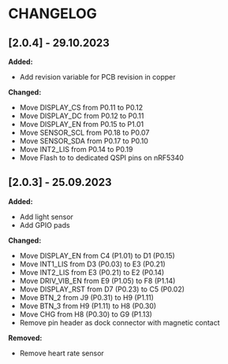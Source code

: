 # CHANGELOG

## [2.0.4] - 29.10.2023

**Added:**

- Add revision variable for PCB revision in copper

**Changed:**

- Move DISPLAY_CS from P0.11 to P0.12
- Move DISPLAY_DC from P0.12 to P0.11
- Move DISPLAY_EN from P0.15 to P1.01
- Move SENSOR_SCL from P0.18 to P0.07
- Move SENSOR_SDA from P0.17 to P0.10
- Move INT2_LIS from P0.14 to P0.19
- Move Flash to to dedicated QSPI pins on nRF5340

## [2.0.3] - 25.09.2023

**Added:**

- Add light sensor
- Add GPIO pads

**Changed:**

- Move DISPLAY_EN from C4 (P1.01) to D1 (P0.15)
- Move INT1_LIS from D3 (P0.03) to E3 (P0.21)
- Move INT2_LIS from E3 (P0.21) to E2 (P0.14)
- Move DRIV_VIB_EN from E9 (P1.05) to F8 (P1.14)
- Move DISPLAY_RST from D7 (P0.23) to C5 (P0.02)
- Move BTN_2 from J9 (P0.31) to H9 (P1.11)
- Move BTN_3 from H9 (P1.11) to H8 (P0.30)
- Move CHG from H8 (P0.30) to G9 (P1.13)
- Remove pin header as dock connector with magnetic contact

**Removed:**

- Remove heart rate sensor
